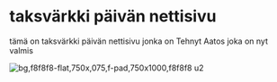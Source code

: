 # taksvärkki päivän nettisivu
tämä on taksvärkki päivän nettisivu jonka on Tehnyt Aatos joka on nyt valmis




![bg,f8f8f8-flat,750x,075,f-pad,750x1000,f8f8f8 u2](https://github.com/Aat0s/Aat0s.github.io/assets/156410593/f0f8c1ba-b491-450c-a56c-35f79b7515b5)
